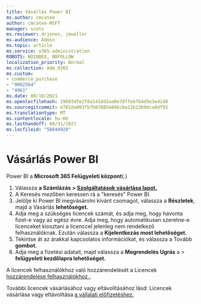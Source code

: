 ```yaml
---
title: Vásárlás Power BI
ms.author: cmcatee
author: cmcatee-MSFT
manager: scotv
ms.reviewer: drjones, jmueller
ms.audience: Admin
ms.topic: article
ms.service: o365-administration
ROBOTS: NOINDEX, NOFOLLOW
localization_priority: Normal
ms.collection: Adm_O365
ms.custom:
- commerce_purchase
- "9002564"
- "4961"
ms.date: 08/10/2021
ms.openlocfilehash: 19603dfe2f8a141dd2aa0e7dffebfb4d5e3e4149
ms.sourcegitcommit: e781da003fb7b878854846cbe12b13b9dca8df92
ms.translationtype: MT
ms.contentlocale: hu-HU
ms.lasthandoff: 08/31/2021
ms.locfileid: "58844928"
---
```

# <a name="purchase-power-bi"></a>Vásárlás Power BI

Power BI a **Microsoft 365 Felügyeleti központ**(.)

1. Válassza **a Számlázás > [Szolgáltatások vásárlása lapot.](https://go.microsoft.com/fwlink/p/?linkid=868433)**
2. A Keresés mezőben keressen rá a "keresés" Power BI.
3. Jelölje ki Power BI megvásárolni kívánt csomagot, válassza a **Részletek**, majd a Vásárlás **lehetőséget.**
4. Adja meg a szükséges licencek számát, és adja meg, hogy havonta fizet-e vagy az egész évre. Adja meg, hogy automatikusan szeretne-e licenceket kiosztani a licenccel jelenleg nem rendelkező felhasználóknak. Ezután válassza a **Kijelentkezás most lehetőséget.**
5. Tekintse át az árakkal kapcsolatos információkat, és válassza a Tovább **gombot.**
6. Adja meg a fizetési adatait, majd válassza a **Megrendelés Ugrás** a  >  **felügyeleti kezdőlapra lehetőséget.**

A licencek felhasználókhoz való hozzárendelését a Licencek [hozzárendelése felhasználókhoz .](https://docs.microsoft.com/microsoft-365/admin/manage/assign-licenses-to-users)

További licencek vásárlásához vagy eltávolításához lásd: Licencek vásárlása vagy eltávolítása [a vállalati előfizetéshez.](https://docs.microsoft.com/microsoft-365/commerce/licenses/buy-licenses)